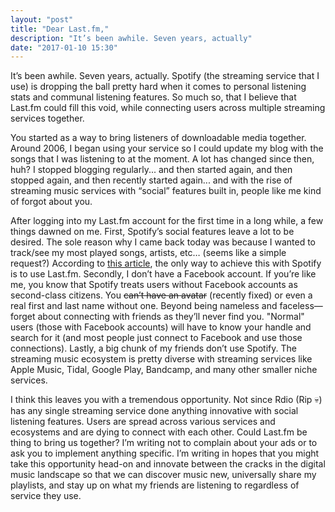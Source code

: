 ```yaml
---
layout: "post"
title: "Dear Last.fm,"
description: "It’s been awhile. Seven years, actually"
date: "2017-01-10 15:30"
---
```


It’s been awhile. Seven years, actually. Spotify (the streaming service that I use) is dropping the ball pretty hard when it comes to personal listening stats and communal listening features. So much so, that I believe that Last.fm could fill this void, while connecting users across multiple streaming services together.

You started as a way to bring listeners of downloadable media together. Around 2006, I began using your service so I could update my blog with the songs that I was listening to at the moment. A lot has changed since then, huh? I stopped blogging regularly... and then started again, and then stopped again, and then recently started again... and with the rise of streaming music services with “social” features built in, people like me kind of forgot about you.

After logging into my Last.fm account for the first time in a long while, a few things dawned on me. First, Spotify’s social features leave a lot to be desired. The sole reason why I came back today was because I wanted to track/see my most played songs, artists, etc… (seems like a simple request?) According to [this article](https://community.spotify.com/t5/Desktop-Linux-Windows-Web-Player/My-most-played-songs/td-p/1408745), the only way to achieve this with Spotify is to use Last.fm. Secondly, I don’t have a Facebook account. If you’re like me, you know that Spotify treats users without Facebook accounts as second-class citizens. You ~~can’t have an avatar~~ (recently fixed) or even a real first and last name without one. Beyond being nameless and faceless&mdash;forget about connecting with friends as they’ll never find you. "Normal" users (those with Facebook accounts) will have to know your handle and search for it (and most people just connect to Facebook and use those connections). Lastly, a big chunk of my friends don’t use Spotify. The streaming music ecosystem is pretty diverse with streaming services like Apple Music, Tidal, Google Play, Bandcamp, and many other smaller niche services.

I think this leaves you with a tremendous opportunity. Not since Rdio (Rip :skull:) has any single streaming service done anything innovative with social listening features. Users are spread across various services and ecosystems and are dying to connect with each other. Could Last.fm be thing to bring us together? I’m writing not to complain about your ads or to ask you to implement anything specific. I’m writing in hopes that you might take this opportunity head-on and innovate between the cracks in the digital music landscape so that we can discover music new, universally share my playlists, and stay up on what my friends are listening to regardless of service they use.
